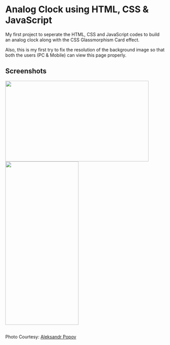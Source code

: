 
# Analog Clock using HTML, CSS & JavaScript

My first project to seperate the HTML, CSS and JavaScript codes to build an analog clock along with the CSS Glassmorphism Card effect.

Also, this is my first try to fix the resolution of the background image so that both the users (PC & Mobile) can view this page properly.


## Screenshots

<img src="https://github.com/therandomuser03/analog_clock/blob/main/ss%20for%20readme/for%20pc.png" width="450" height="253">

<img src="https://github.com/therandomuser03/analog_clock/blob/main/ss%20for%20readme/for%20mobile.png" width="230" height="512">



## 

Photo Courtesy: [Aleksandr Popov](https://unsplash.com/@5tep5?utm_source=unsplash&utm_medium=referral&utm_content=creditCopyText)
